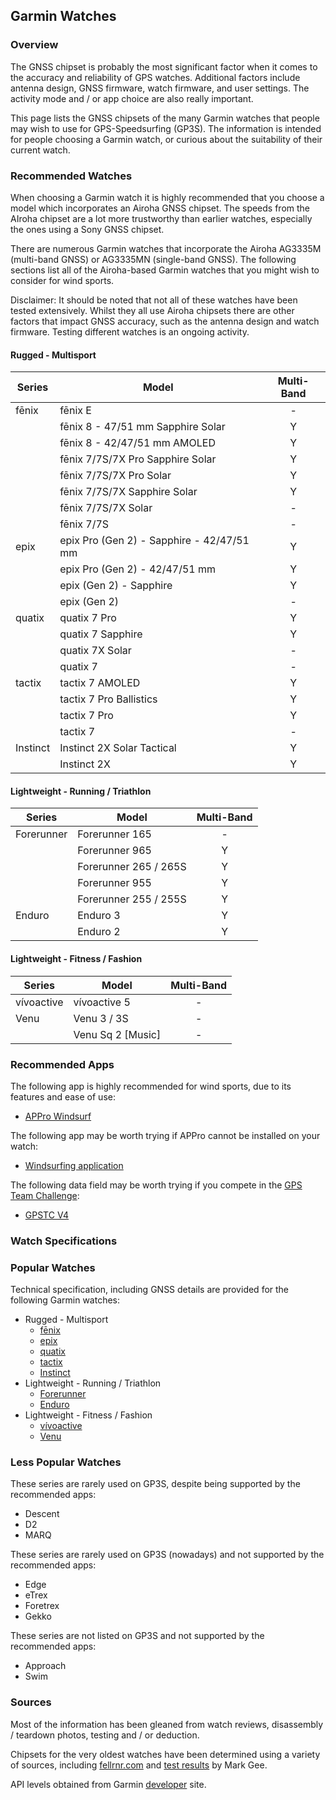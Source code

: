 ## Garmin Watches

### Overview

The GNSS chipset is probably the most significant factor when it comes to the accuracy and reliability of GPS watches. Additional factors include antenna design, GNSS firmware, watch firmware, and user settings. The activity mode and / or app choice are also really important.

This page lists the GNSS chipsets of the many Garmin watches that people may wish to use for GPS-Speedsurfing (GP3S). The information is intended for people choosing a Garmin watch, or curious about the suitability of their current watch.



### Recommended Watches

When choosing a Garmin watch it is highly recommended that you choose a model which incorporates an Airoha GNSS chipset. The speeds from the AIroha chipset are a lot more trustworthy than earlier watches, especially the ones using a Sony GNSS chipset.

There are numerous Garmin watches that incorporate the Airoha AG3335M (multi-band GNSS) or AG3335MN (single-band GNSS). The following sections list all of the Airoha-based Garmin watches that you might wish to consider for wind sports.

Disclaimer: It should be noted that not all of these watches have been tested extensively. Whilst they all use Airoha chipsets there are other factors that impact GNSS accuracy, such as the antenna design and watch firmware. Testing different watches is an ongoing activity.



#### Rugged - Multisport

| Series   | Model                                     | Multi-Band |
| -------- | ----------------------------------------- | :--------: |
| fēnix    | fēnix E                                   |     -      |
|          | fēnix 8 - 47/51 mm Sapphire Solar         |     Y      |
|          | fēnix 8 - 42/47/51 mm AMOLED              |     Y      |
|          | fēnix 7/7S/7X Pro Sapphire Solar          |     Y      |
|          | fēnix 7/7S/7X Pro Solar                   |     Y      |
|          | fēnix 7/7S/7X Sapphire Solar              |     Y      |
|          | fēnix 7/7S/7X Solar                       |     -      |
|          | fēnix 7/7S                                |     -      |
| epix     | epix Pro (Gen 2) - Sapphire - 42/47/51 mm |     Y      |
|          | epix Pro (Gen 2) - 42/47/51 mm            |     Y      |
|          | epix (Gen 2) - Sapphire                   |     Y      |
|          | epix (Gen 2)                              |     -      |
| quatix   | quatix 7 Pro                              |     Y      |
|          | quatix 7 Sapphire                         |     Y      |
|          | quatix 7X Solar                           |     -      |
|          | quatix 7                                  |     -      |
| tactix   | tactix 7 AMOLED                           |     Y      |
|          | tactix 7 Pro Ballistics                   |     Y      |
|          | tactix 7 Pro                              |     Y      |
|          | tactix 7                                  |     -      |
| Instinct | Instinct 2X Solar Tactical                |     Y      |
|          | Instinct 2X                               |     Y      |



#### Lightweight - Running / Triathlon

| Series     | Model                 | Multi-Band |
| ---------- | --------------------- | :--------: |
| Forerunner | Forerunner 165        |     -      |
|            | Forerunner 965        |     Y      |
|            | Forerunner 265 / 265S |     Y      |
|            | Forerunner 955        |     Y      |
|            | Forerunner 255 / 255S |     Y      |
| Enduro     | Enduro 3              |     Y      |
|            | Enduro 2              |     Y      |



#### Lightweight - Fitness / Fashion

| Series     | Model             | Multi-Band |
| ---------- | ----------------- | :--------: |
| vívoactive | vívoactive 5      |     -      |
| Venu       | Venu 3 / 3S       |     -      |
|            | Venu Sq 2 [Music] |     -      |



### Recommended Apps

The following app is highly recommended for wind sports, due to its features and ease of use:

- [APPro Windsurf](https://apps.garmin.com/apps/9567700b-6587-44be-9708-879bfc844791)

The following app may be worth trying if APPro cannot be installed on your watch:

- [Windsurfing application](https://apps.garmin.com/apps/9d47be43-2724-44e4-8f5e-3005b0766087)

The following data field may be worth trying if you compete in the [GPS Team Challenge](https://www.gpsteamchallenge.com.au/):

- [GPSTC V4](https://apps.garmin.com/apps/f0f3fbd5-9de3-4d69-b89b-10b76d6a9f0f)



### Watch Specifications

### Popular Watches

Technical specification, including GNSS details are provided for the following Garmin watches:

- Rugged - Multisport
  - [fēnix](fenix.md)
  - [epix](epix.md)
  - [quatix](quatix.md)
  - [tactix](tactix.md)
  - [Instinct](instinct.md)
- Lightweight - Running / Triathlon
  - [Forerunner](forerunner.md)
  - [Enduro](enduro.md)
- Lightweight - Fitness / Fashion
  - [vívoactive](vivoactive.md)
  - [Venu](venu.md)



### Less Popular Watches

These series are rarely used on GP3S, despite being supported by the recommended apps:

- Descent
- D2
- MARQ

These series are rarely used on GP3S (nowadays) and not supported by the recommended apps:

- Edge
- eTrex
- Foretrex
- Gekko

These series are not listed on GP3S and not supported by the recommended apps:

- Approach
- Swim



### Sources

Most of the information has been gleaned from watch reviews, disassembly / teardown photos, testing and / or deduction.

Chipsets for the very oldest watches have been determined using a variety of sources, including [fellrnr.com](https://fellrnr.com/wiki/GPS_Accuracy-summary) and [test results](https://www.dropbox.com/sh/psdyxm93y2m12j3/AABNlbBRsF2E3edvzqnnMPC4a?dl=0&preview=Test+Results+-+All+Watches.xlsx) by Mark Gee.

API levels obtained from Garmin [developer](https://developer.garmin.com/connect-iq/compatible-devices/) site.

